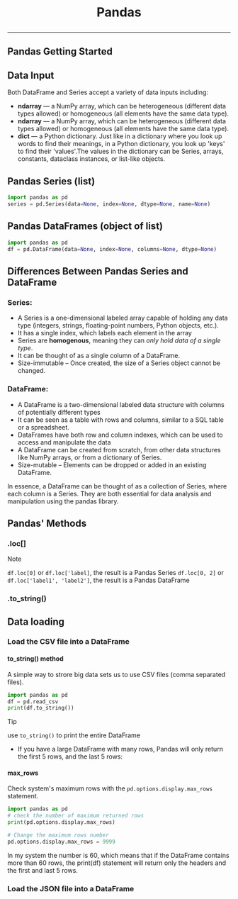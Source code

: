 # <p align="center"> Pandas </p>
---

## Pandas Getting Started

## Data Input
Both DataFrame and Series accept a variety of data inputs including:
* **ndarray**  — a NumPy array, which can be heterogeneous (different data types allowed) or homogeneous (all elements have the same data type).
* **ndarray**  — a NumPy array, which can be heterogeneous (different data types allowed) or homogeneous (all elements have the same data type).
* **dict**   — a Python dictionary. Just like in a dictionary where you look up words to find their meanings, in a Python dictionary, you look up 'keys' to find their 'values'.The values in the dictionary can be Series, arrays, constants, dataclass instances, or list-like objects.

## Pandas Series (list)
```python
import pandas as pd
series = pd.Series(data=None, index=None, dtype=None, name=None)
```

## Pandas DataFrames (object of list)
```python
import pandas as pd
df = pd.DataFrame(data=None, index=None, columns=None, dtype=None)
```

## Differences Between Pandas Series and DataFrame
### Series:
* A Series is a one-dimensional labeled array capable of holding any data type (integers, strings, floating-point numbers, Python objects, etc.).
* It has a single index, which labels each element in the array
* Series are **homogenous**, meaning they can _only hold data of a single type_.
* It can be thought of as a single column of a DataFrame.
* Size-immutable – Once created, the size of a Series object cannot be changed.
### DataFrame:
* A DataFrame is a two-dimensional labeled data structure with columns of potentially different types
* It can be seen as a table with rows and columns, similar to a SQL table or a spreadsheet.
* DataFrames have both row and column indexes, which can be used to access and manipulate the data
* A DataFrame can be created from scratch, from other data structures like NumPy arrays, or from a dictionary of Series.
* Size-mutable – Elements can be dropped or added in an existing DataFrame.

In essence, a DataFrame can be thought of as a collection of Series, where each column is a Series. They are both essential for data analysis and manipulation using the pandas library. 

## Pandas' Methods
### .loc[]

> [!NOTE]
> `df.loc[0]` or `df.loc['label]`, the result is a Pandas Series
> `df.loc[0, 2]` or `df.loc['label1', 'label2']`, the result is a Pandas DataFrame

### .to_string()

## Data loading
### Load the CSV file into a DataFrame
#### to_string() method
A simple way to strore big data sets us to use CSV files (comma separated files).
```python
import pandas as pd
df = pd.read_csv
print(df.to_string())
```
> [!TIP]
> use `to_string()` to print the entire DataFrame

* If you have a large DataFrame with many rows, Pandas will only return the first 5 rows, and the last 5 rows:
#### max_rows
Check system's maximum rows with the `pd.options.display.max_rows` statement.
```python
import pandas as pd
# check the number of maximum returned rows
print(pd.options.display.max_rows)

# Change the maximum rows number
pd.options.display.max_rows = 9999 
```
In my system the number is 60, which means that if the DataFrame contains more than 60 rows, the print(df) statement will return only the headers and the first and last 5 rows.
### Load the JSON file into a DataFrame


